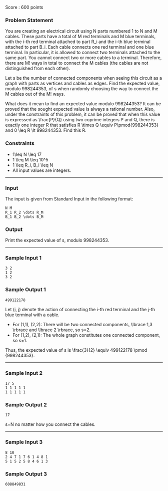 Score : 600 points

### Problem Statement

You are creating an electrical circuit using N parts numbered 1 to N and M cables.
These parts have a total of M red terminals and M blue terminals, with the i-th red terminal attached to part R\_i and the i-th blue terminal attached to part B\_i.
Each cable connects one red terminal and one blue terminal.
In particular, it is allowed to connect two terminals attached to the same part.
You cannot connect two or more cables to a terminal.
Therefore, there are M! ways in total to connect the M cables (the cables are not distinguished from each other).

Let s be the number of connected components when seeing this circuit as a graph with parts as vertices and cables as edges.
Find the expected value, modulo 998244353, of s when randomly choosing the way to connect the M cables out of the M! ways.

What does it mean to find an expected value modulo 998244353?
It can be proved that the sought expected value is always a rational number.
Also, under the constraints of this problem, it can be proved that when this value is expressed as \frac{P}{Q} using two coprime integers P and Q, there is exactly one integer R that satisfies R \times Q \equiv P\pmod{998244353} and 0 \leq R \lt 998244353.
Find this R.

### Constraints

* 1\leq N \leq 17
* 1 \leq M \leq 10^5
* 1 \leq R\_i, B\_i \leq N
* All input values are integers.

---

### Input

The input is given from Standard Input in the following format:

```
N M
R_1 R_2 \dots R_M
B_1 B_2 \dots B_M
```

### Output

Print the expected value of s, modulo 998244353.

---

### Sample Input 1

```
3 2
1 2
3 2
```

### Sample Output 1

```
499122178
```

Let (i, j) denote the action of connecting the i-th red terminal and the j-th blue terminal with a cable.

* For (1,1), (2,2): There will be two connected components, \lbrace 1,3 \rbrace and \lbrace 2 \rbrace, so s=2.
* For (1,2), (2,1): The whole graph constitutes one connected component, so s=1.

Thus, the expected value of s is \frac{3}{2} \equiv 499122178 \pmod {998244353}.

---

### Sample Input 2

```
17 5
1 1 1 1 1
1 1 1 1 1
```

### Sample Output 2

```
17
```

s=N no matter how you connect the cables.

---

### Sample Input 3

```
8 10
2 4 7 1 7 6 1 4 8 1
5 1 5 2 5 8 4 6 1 3
```

### Sample Output 3

```
608849831
```